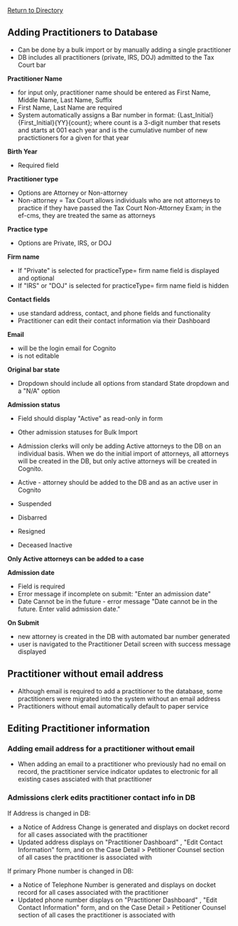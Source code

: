 [Return to Directory](./README.md)

## Adding Practitioners to Database

* Can be done by a bulk import or by manually adding a single practitioner
* DB includes all practitioners (private, IRS, DOJ) admitted to the Tax Court bar

**Practitioner Name**
* for input only, practitioner name should be entered as First Name, Middle Name, Last Name, Suffix
* First Name, Last Name are required
* System automatically assigns a Bar number in format: {Last_Initial}{First_Initial}{YY}{count}; where count is a 3-digit number that resets and starts at 001 each year and is the cumulative number of new practictioners for a given for that year

**Birth Year**
* Required field

**Practitioner type**
* Options are Attorney or Non-attorney
* Non-attorney = Tax Court allows individuals who are not attorneys to practice if they have passed the Tax Court Non-Attorney Exam; in the ef-cms, they are treated the same as attorneys

**Practice type**
* Options are Private, IRS, or DOJ

**Firm name**
* If "Private" is selected for practiceType= firm name field is displayed and optional
* If "IRS" or "DOJ" is selected for practiceType= firm name field is hidden

**Contact fields**
* use standard address, contact, and phone fields and functionality
* Practitioner can edit their contact information via their Dashboard

**Email**
* will be the login email for Cognito
* is not editable

**Original bar state**
* Dropdown should include all options from standard State dropdown and a "N/A" option

**Admission status**
* Field should display "Active" as read-only in form
* Other admission statuses for Bulk Import
* Admission clerks will only be adding Active attorneys to the DB on an individual basis. When we do the initial import of attorneys, all attorneys will be created in the DB, but only active attorneys will be created in Cognito.

* Active - attorney should be added to the DB and as an active user in Cognito
* Suspended
* Disbarred
* Resigned
* Deceased
Inactive

**Only Active attorneys can be added to a case**

**Admission date**
* Field is required
* Error message if incomplete on submit: "Enter an admission date"
* Date Cannot be in the future - error message "Date cannot be in the future. Enter valid admission date."

**On Submit**
* new attorney is created in the DB with automated bar number generated
* user is navigated to the Practitioner Detail screen with success message displayed

## Practitioner without email address
* Although email is required to add a practitioner to the database, some practitioners were migrated into the system without an email address
* Practitioners without email automatically default to paper service


## Editing Practitioner information
### Adding email address for a practitioner without email
* When adding an email to a practitioner who previously had no email on record, the practitioner service indicator updates to electronic for all existing cases assciated with that practitioner

### Admissions clerk edits practitioner contact info in DB
If Address is changed in DB:
* a Notice of Address Change is generated and displays on docket record for all cases associated with the practitioner
* Updated address displays on "Practitioner Dashboard" , "Edit Contact Information" form, and on the Case Detail > Petitioner Counsel section of all cases the practitioner is associated with

If primary Phone number is changed in DB:
* a Notice of Telephone Number is generated and displays on docket record for all cases associated with the practitioner
* Updated phone number displays on "Practitioner Dashboard" , "Edit Contact Information" form, and on the Case Detail > Petitioner Counsel section of all cases the practitioner is associated with

